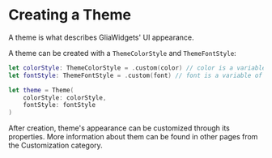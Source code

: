 
[order]: # (1)
# Creating a Theme

A theme is what describes GliaWidgets' UI appearance.

A theme can be created with a `ThemeColorStyle` and `ThemeFontStyle`:
```swift
let colorStyle: ThemeColorStyle = .custom(color) // color is a variable of type ThemeColor
let fontStyle: ThemeFontStyle = .custom(font) // font is a variable of type ThemeFont

let theme = Theme(
    colorStyle: colorStyle,
    fontStyle: fontStyle
)
```

After creation, theme's appearance can be customized through its properties. More information about them can be found in other pages from the Customization category.
